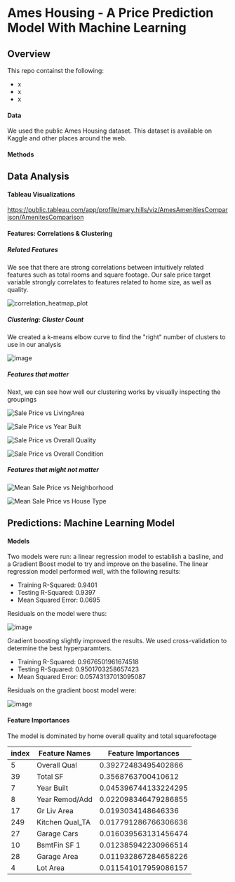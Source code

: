 # Ames Housing - A Price Prediction Model With Machine Learning

## Overview

This repo containst the following:
* x
* x
* x

#### Data
We used the public Ames Housing dataset. This dataset is available on Kaggle and other places around the web.

#### Methods

## Data Analysis

#### Tableau Visualizations

https://public.tableau.com/app/profile/mary.hills/viz/AmesAmenitiesComparison/AmenitesComparison

#### Features: Correlations & Clustering


##### Related Features

We see that there are strong correlations between intuitively related features such as total rooms and square footage.
Our sale price target variable strongly correlates to features related to home size, as well as quality.

![correlation_heatmap_plot](https://github.com/gmitt98/Ames-Housing-ML/assets/11577627/74d74d67-7b1b-4757-a3b0-b0ae434b3cb1)

##### Clustering: Cluster Count

We created a k-means elbow curve to find the "right" number of clusters to use in our analysis

![image](https://github.com/gmitt98/Ames-Housing-ML/assets/11577627/d8fa5e81-b507-4c6e-97a2-45f3dfb8368a)

##### Features that matter

Next, we can see how well our clustering works by visually inspecting the groupings

![Sale Price vs LivingArea](https://github.com/gmitt98/Ames-Housing-ML/assets/11577627/fda879a4-f660-411f-b395-a40fb184e5f7)

![Sale Price vs Year Built](https://github.com/gmitt98/Ames-Housing-ML/assets/11577627/f14f47ae-bdbd-4b65-92b0-bb3f9c4db6c3)

![Sale Price vs Overall Quality](https://github.com/gmitt98/Ames-Housing-ML/assets/11577627/6e3050c3-fec4-4a43-b9f6-bde9301f6824)

![Sale Price vs Overall Condition](https://github.com/gmitt98/Ames-Housing-ML/assets/11577627/5a4ffc5c-20ad-4dc6-847c-211655788533)

##### Features that might not matter

![Mean Sale Price vs Neighborhood](https://github.com/gmitt98/Ames-Housing-ML/assets/11577627/9a58bb26-c49d-4527-88b0-9960e7596337)

![Mean Sale Price vs House Type](https://github.com/gmitt98/Ames-Housing-ML/assets/11577627/0a5d181d-f425-4760-a244-ef2ff6d209a6)

## Predictions: Machine Learning Model

#### Models

Two models were run: a linear regression model to establish a basline, and a Gradient Boost model to try and improve on the baseline.
The linear regression model performed well, with the following results:

* Training R-Squared: 0.9401
* Testing R-Squared: 0.9397
* Mean Squared Error: 0.0695

Residuals on the model were thus:


![image](https://github.com/gmitt98/Ames-Housing-ML/assets/11577627/3d3991b7-f9a5-4ba6-a77d-6c0e096e8d79)



Gradient boosting slightly improved the results. We used cross-validation to determine the best hyperparamters.

* Training R-Squared: 0.9676501961674518
* Testing R-Squared: 0.9501703258657423
* Mean Squared Error: 0.05743137013095087

Residuals on the gradient boost model were:

![image](https://github.com/gmitt98/Ames-Housing-ML/assets/11577627/8a3f9b03-0f9f-44ee-a5a5-6c8cc441e5ac)

#### Feature Importances

The model is dominated by home overall quality and total squarefootage

|index|Feature Names|Feature Importances|
|---|---|---|
|5|Overall Qual|0\.39272483495402866|
|39|Total SF|0\.3568763700410612|
|7|Year Built|0\.045396744133224295|
|8|Year Remod/Add|0\.022098346479286855|
|17|Gr Liv Area|0\.0193034148646336|
|249|Kitchen Qual\_TA|0\.017791286766306636|
|27|Garage Cars|0\.016039563131456474|
|10|BsmtFin SF 1|0\.012385942230966514|
|28|Garage Area|0\.011932867284658226|
|4|Lot Area|0\.011541017959086157|

